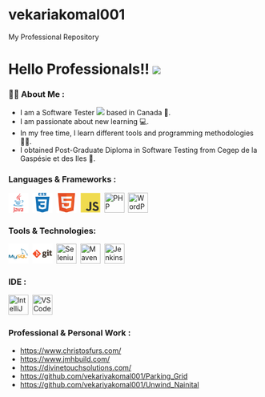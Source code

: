 # vekariakomal001
My Professional Repository
<h1>
  Hello Professionals!! 
  <img src="https://media.giphy.com/media/hvRJCLFzcasrR4ia7z/giphy.gif" width="30px"/>
</h1>

### :woman_technologist: About Me :
- I am a Software Tester <img src="https://media.giphy.com/media/WUlplcMpOCEmTGBtBW/giphy.gif" width="30"> based in Canada 
:maple_leaf:. 
- I am passionate about new learning :computer:.
- In my free time, I learn different tools and programming methodologies:technologist:.
- I obtained Post-Graduate Diploma in Software Testing from Cegep de la Gaspésie et des Iles :school:.

### Languages & Frameworks :
<div>
  <img src="https://github.com/devicons/devicon/blob/master/icons/java/java-original-wordmark.svg" title="Java" alt="Java" width="40" height="40"/>&nbsp;
  <img src="https://github.com/devicons/devicon/blob/master/icons/css3/css3-plain-wordmark.svg"  title="CSS3" alt="CSS" width="40" height="40"/>&nbsp;
  <img src="https://github.com/devicons/devicon/blob/master/icons/html5/html5-original.svg" title="HTML5" alt="HTML" width="40" height="40"/>&nbsp;
  <img src="https://github.com/devicons/devicon/blob/master/icons/javascript/javascript-original.svg" title="JavaScript" alt="JavaScript" width="40" height="40"/>&nbsp;
  <img src="https://img.icons8.com/officel/512/php-logo.png" title="PHP" **alt="PHP" width="40" height="40"/>&nbsp;
  <img src="https://img.icons8.com/windows/2x/wordpress.png" title="WordPress" **alt="WordPress" width="40" height="40"/>&nbsp;
</div>

### Tools & Technologies:
 <div>
 <img src="https://github.com/devicons/devicon/blob/master/icons/mysql/mysql-original-wordmark.svg" title="MySQL"  alt="MySQL" width="40" height="40"/>&nbsp;
  <img src="https://github.com/devicons/devicon/blob/master/icons/git/git-original-wordmark.svg" title="Git" **alt="Git" width="40" height="40"/>&nbsp;
    <img src="https://user-images.githubusercontent.com/36071899/117545791-f20af080-b044-11eb-8518-d7fbc92e9201.png" title="Selenium" **alt="Selenium" width="40" height="40"/>&nbsp;
    <img src="https://img.icons8.com/ios/2x/maven-ios.png" title="Maven" **alt="Maven" width="40" height="40"/>&nbsp;
    <img src="https://img.icons8.com/color/2x/jenkins.png" title="Jenkins" **alt="Jenkins" width="40" height="40"/>&nbsp;
  </div>
  
### IDE :
<div>
<img src="https://img.icons8.com/fluency/2x/intellij-idea.png" title="IntelliJ" **alt="IntelliJ" width="40" height="40"/>&nbsp;
  <img src="https://img.icons8.com/color/2x/visual-studio-code-2019.png" title="VS Code" **alt="VS Code" width="40" height="40"/>&nbsp;
  </div>
  
### Professional & Personal Work :

- https://www.christosfurs.com/
- https://www.jmhbuild.com/
- https://divinetouchsolutions.com/
- https://github.com/vekariyakomal001/Parking_Grid
- https://github.com/vekariyakomal001/Unwind_Nainital
